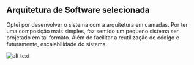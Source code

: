 ## Arquitetura de Software selecionada

Optei por desenvolver o sistema com a arquitetura em camadas. Por ter uma composição mais simples, faz sentido um pequeno sistema ser projetado em tal formato. Além de facilitar a reutilização de código e futuramente, escalabilidade do sistema.

![alt text](../engenharia%20de%20software/img/image.png)